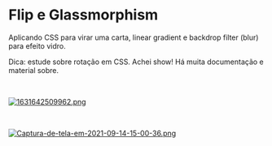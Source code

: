 # Flip e Glassmorphism
Aplicando CSS para virar uma carta, linear gradient e backdrop filter (blur) para efeito vidro.

Dica: estude sobre rotação em CSS. Achei show! 
Há muita documentação e material sobre.

<br>

[![1631642509962.png](https://i.postimg.cc/vBbbt2wV/1631642509962.png)](https://postimg.cc/DWj92gZv)

<br>

[![Captura-de-tela-em-2021-09-14-15-00-36.png](https://i.postimg.cc/SNz3jLwF/Captura-de-tela-em-2021-09-14-15-00-36.png)](https://postimg.cc/jLtZFfxZ)



